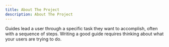 ```yaml
---
title: About The Project
description: About The Project
---
```


Guides lead a user through a specific task they want to accomplish, often with a sequence of steps.
Writing a good guide requires thinking about what your users are trying to do.
